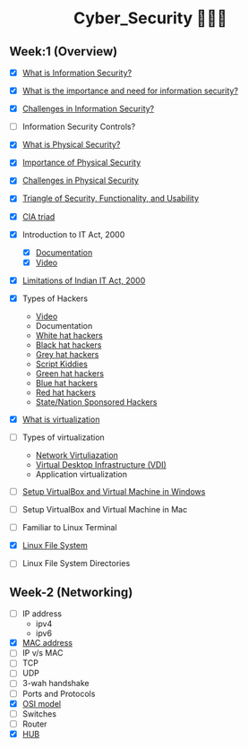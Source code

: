<h1 align="center">Cyber_Security 👨🏻‍💻</h1>

## Week:1 (Overview)
- [x] [What is Information Security?](https://github.com/girlscript/winter-of-contributing/blob/Cyber_Security/Cyber_Security/Week_1/What%20is%20Information%20Security%3F.md)
- [x] [What is the importance and need for information security?](https://github.com/girlscript/winter-of-contributing/blob/Cyber_Security/Cyber_Security/Week_1/InformationSecurity.md)
- [x] [Challenges in Information Security?](https://github.com/girlscript/winter-of-contributing/blob/Cyber_Security/Cyber_Security/Week_1/1.3_Challenges_in_InformationSecurity.md)
- [ ] Information Security Controls?

- [x] [What is Physical Security?](https://github.com/girlscript/winter-of-contributing/blob/Cyber_Security/Cyber_Security/Week_1/1.5_What_is_physical_security.md)
- [x] [Importance of Physical Security](https://github.com/girlscript/winter-of-contributing/blob/Cyber_Security/Cyber_Security/Week_1/1.6_Importance_of_Physical_Security.md)
- [x] [Challenges in Physical Security](https://github.com/girlscript/winter-of-contributing/blob/Cyber_Security/Cyber_Security/Week_1/1.7%20Challenges%20in%20Physical%20Security.md)

- [x] [Triangle of Security, Functionality, and Usability](https://github.com/girlscript/winter-of-contributing/blob/Cyber_Security/Cyber_Security/Week_1/1.8%20Security%2C%20Usability%20%26%20Functionality%20Triangle.md)
- [x] [CIA triad](https://github.com/girlscript/winter-of-contributing/blob/Cyber_Security/Cyber_Security/Week_1/1.9.6%20CIA%20Triad.md)
- [x] Introduction to IT Act, 2000
  - [x] [Documentation](https://github.com/girlscript/winter-of-contributing/blob/Cyber_Security/Cyber_Security/Week_1/Introduction%20to%20IT%20Act%202000.md)
  - [x] [Video](https://github.com/girlscript/winter-of-contributing/blob/Cyber_Security/Cyber_Security/Week_1/ITAct2000.md)
- [x] [Limitations of Indian IT Act, 2000](https://github.com/girlscript/winter-of-contributing/blob/Cyber_Security/Cyber_Security/Week_1/Limitations%20of%20IT%20Act%2C%202000.md)
- [x] Types of Hackers
  - [Video](https://github.com/girlscript/winter-of-contributing/blob/Cyber_Security/Cyber_Security/Week_1/1.9.7%20Types_of_Hackers.md)
  - Documentation
  - [White hat hackers](https://github.com/girlscript/winter-of-contributing/blob/Cyber_Security/Cyber_Security/Week_1/1.9.7_Types_of_Hackers.md#white-hat-hackers)
  - [Black hat hackers](https://github.com/girlscript/winter-of-contributing/blob/Cyber_Security/Cyber_Security/Week_1/1.9.7_Types_of_Hackers.md#black-hat-hackers)
  - [Grey hat hackers](https://github.com/girlscript/winter-of-contributing/blob/Cyber_Security/Cyber_Security/Week_1/1.9.7_Types_of_Hackers.md#grey-hat-hackers)
  - [Script Kiddies](https://github.com/girlscript/winter-of-contributing/blob/Cyber_Security/Cyber_Security/Week_1/1.9.7_Types_of_Hackers.md#script-kiddies)
  - [Green hat hackers](https://github.com/girlscript/winter-of-contributing/blob/Cyber_Security/Cyber_Security/Week_1/1.9.7_Types_of_Hackers.md#green-hat-hackers)
  - [Blue hat hackers](https://github.com/girlscript/winter-of-contributing/blob/Cyber_Security/Cyber_Security/Week_1/1.9.7_Types_of_Hackers.md#blue-hat-hackers)
  - [Red hat hackers](https://github.com/girlscript/winter-of-contributing/blob/Cyber_Security/Cyber_Security/Week_1/1.9.7_Types_of_Hackers.md#red-hat-hackers)
  - [State/Nation Sponsored Hackers](https://github.com/girlscript/winter-of-contributing/blob/Cyber_Security/Cyber_Security/Week_1/1.9.7_Types_of_Hackers.md#statenation-sponsored-hackers)

- [x] [What is virtualization](https://github.com/girlscript/winter-of-contributing/blob/Cyber_Security/Cyber_Security/Week_1/1.9%20What%20is%20Virtualization%20and%20the%20need%20for%20Virtualization.md)
- [ ] Types of virtualization
  - [Network Virtuliazation](https://github.com/girlscript/winter-of-contributing/blob/Cyber_Security/Cyber_Security/Week_1/1.9.1_Types%20of%20Virtualization%20-%20What%20is%20Network%20Virtualization%20.md)
  - [Virtual Desktop Infrastructure (VDI)](https://github.com/girlscript/winter-of-contributing/blob/Cyber_Security/Cyber_Security/Week_1/1.9.2_Types%20of%20Virtualization-What%20is%20Virtual%20Desktop%20Infrastructure(VDI)%20.md)
  - Application virtualization
- [ ] [Setup VirtualBox and Virtual Machine in Windows](https://github.com/girlscript/winter-of-contributing/blob/Cyber_Security/Cyber_Security/Week_1/Setup%20VirtualBox%20and%20Virtual%20Machine%20on%20Windows.md)
- [ ] Setup VirtualBox and Virtual Machine in Mac
- [ ] Familiar to Linux Terminal
- [x] [Linux File System](https://github.com/girlscript/winter-of-contributing/blob/Cyber_Security/Cyber_Security/Week_1/1.9.9.1%20FileSystemInLinux.md)
- [ ] Linux File System Directories
## Week-2 (Networking)
- [ ] IP address
    - ipv4
    - ipv6
- [x] [MAC address](https://github.com/girlscript/winter-of-contributing/blob/Cyber_Security/Cyber_Security/Week_2/2.2_Mac_Address.md)
- [ ] IP v/s MAC
- [ ] TCP
- [ ] UDP
- [ ] 3-wah handshake
- [ ] Ports and Protocols
- [x] [OSI model](https://github.com/girlscript/winter-of-contributing/blob/Cyber_Security/Cyber_Security/Week_2/2.8_OSI_model.md)
- [ ] Switches
- [ ] Router
- [x] [HUB](https://github.com/girlscript/winter-of-contributing/blob/Cyber_Security/Cyber_Security/Week_2/2.9.2_HUBs.md)

